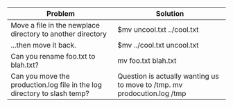 |Problem|Solution|
|-----|---------|
Move a file in the newplace directory to another directory|$mv uncool.txt ../cool.txt|
|...then move it back.|$mv ../cool.txt  uncool.txt|
|Can you rename foo.txt to blah.txt?|mv foo.txt blah.txt|
|Can you move the production.log file in the log directory to slash temp?|Question is actually wanting us to move to /tmp.  mv prodocution.log /tmp|
